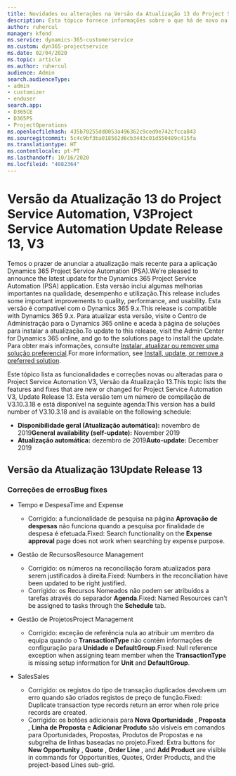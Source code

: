 ```yaml
---
title: Novidades ou alterações na Versão da Atualização 13 do Project Service Automation, V3
description: Esta tópico fornece informações sobre o que há de novo na Versão da Atualização 13 do Project Service Automation, V3.
author: ruhercul
manager: kfend
ms.service: dynamics-365-customerservice
ms.custom: dyn365-projectservice
ms.date: 02/04/2020
ms.topic: article
ms.author: ruhercul
audience: Admin
search.audienceType:
- admin
- customizer
- enduser
search.app:
- D365CE
- D365PS
- ProjectOperations
ms.openlocfilehash: 435b70255dd0053a496362c9ced9e742cfcca843
ms.sourcegitcommit: 5c4c9bf3ba018562d6cb3443c01d550489c415fa
ms.translationtype: HT
ms.contentlocale: pt-PT
ms.lasthandoff: 10/16/2020
ms.locfileid: "4082364"
---
```

# <a name="project-service-automation-update-release-13-v3"></a><span data-ttu-id="4a105-103">Versão da Atualização 13 do Project Service Automation, V3</span><span class="sxs-lookup"><span data-stu-id="4a105-103">Project Service Automation Update Release 13, V3</span></span>
<span data-ttu-id="4a105-104">Temos o prazer de anunciar a atualização mais recente para a aplicação Dynamics 365 Project Service Automation (PSA).</span><span class="sxs-lookup"><span data-stu-id="4a105-104">We’re pleased to announce the latest update for the Dynamics 365 Project Service Automation (PSA) application.</span></span> <span data-ttu-id="4a105-105">Esta versão inclui algumas melhorias importantes na qualidade, desempenho e utilização.</span><span class="sxs-lookup"><span data-stu-id="4a105-105">This release includes some important improvements to quality, performance, and usability.</span></span> <span data-ttu-id="4a105-106">Esta versão é compatível com o Dynamics 365 9.x.</span><span class="sxs-lookup"><span data-stu-id="4a105-106">This release is compatible with Dynamics 365 9.x.</span></span> <span data-ttu-id="4a105-107">Para atualizar esta versão, visite o Centro de Administração para o Dynamics 365 online e aceda à página de soluções para instalar a atualização.</span><span class="sxs-lookup"><span data-stu-id="4a105-107">To update to this release, visit the Admin Center for Dynamics 365 online, and go to the solutions page to install the update.</span></span> <span data-ttu-id="4a105-108">Para obter mais informações, consulte [Instalar, atualizar ou remover uma solução preferencial](https://docs.microsoft.com/power-platform/admin/install-remove-preferred-solution).</span><span class="sxs-lookup"><span data-stu-id="4a105-108">For more information, see [Install, update, or remove a preferred solution](https://docs.microsoft.com/power-platform/admin/install-remove-preferred-solution).</span></span>

<span data-ttu-id="4a105-109">Este tópico lista as funcionalidades e correções novas ou alteradas para o Project Service Automation V3, Versão da Atualização 13.</span><span class="sxs-lookup"><span data-stu-id="4a105-109">This topic lists the features and fixes that are new or changed for Project Service Automation V3, Update Release 13.</span></span> <span data-ttu-id="4a105-110">Esta versão tem um número de compilação de V3.10.3.18 e está disponível na seguinte agenda:</span><span class="sxs-lookup"><span data-stu-id="4a105-110">This version has a build number of V3.10.3.18 and is available on the following schedule:</span></span>

- <span data-ttu-id="4a105-111">**Disponibilidade geral (Atualização automática):** novembro de 2019</span><span class="sxs-lookup"><span data-stu-id="4a105-111">**General availability (self-update):** November 2019</span></span>
- <span data-ttu-id="4a105-112">**Atualização automática:** dezembro de 2019</span><span class="sxs-lookup"><span data-stu-id="4a105-112">**Auto-update:** December 2019</span></span>


## <a name="update-release-13"></a><span data-ttu-id="4a105-113">Versão da Atualização 13</span><span class="sxs-lookup"><span data-stu-id="4a105-113">Update Release 13</span></span> 

### <a name="bug-fixes"></a><span data-ttu-id="4a105-114">Correções de erros</span><span class="sxs-lookup"><span data-stu-id="4a105-114">Bug fixes</span></span>

- <span data-ttu-id="4a105-115">Tempo e Despesa</span><span class="sxs-lookup"><span data-stu-id="4a105-115">Time and Expense</span></span>

     - <span data-ttu-id="4a105-116">Corrigido: a funcionalidade de pesquisa na página **Aprovação de despesas** não funciona quando a pesquisa por finalidade de despesa é efetuada.</span><span class="sxs-lookup"><span data-stu-id="4a105-116">Fixed: Search functionality on the **Expense approval** page does not work when searching by expense purpose.</span></span>

- <span data-ttu-id="4a105-117">Gestão de Recursos</span><span class="sxs-lookup"><span data-stu-id="4a105-117">Resource Management</span></span>

     - <span data-ttu-id="4a105-118">Corrigido: os números na reconciliação foram atualizados para serem justificados à direita.</span><span class="sxs-lookup"><span data-stu-id="4a105-118">Fixed: Numbers in the reconciliation have been updated to be right justified.</span></span>
     - <span data-ttu-id="4a105-119">Corrigido: os Recursos Nomeados não podem ser atribuídos a tarefas através do separador **Agenda**.</span><span class="sxs-lookup"><span data-stu-id="4a105-119">Fixed: Named Resources can't be assigned to tasks through the **Schedule** tab.</span></span>

- <span data-ttu-id="4a105-120">Gestão de Projetos</span><span class="sxs-lookup"><span data-stu-id="4a105-120">Project Management</span></span>

     - <span data-ttu-id="4a105-121">Corrigido: exceção de referência nula ao atribuir um membro da equipa quando o **TransactionType** não contém informações de configuração para **Unidade** e **DefaultGroup**.</span><span class="sxs-lookup"><span data-stu-id="4a105-121">Fixed: Null reference exception when assigning team member when the **TransactionType** is missing setup information for **Unit** and **DefaultGroup**.</span></span>

- <span data-ttu-id="4a105-122">Sales</span><span class="sxs-lookup"><span data-stu-id="4a105-122">Sales</span></span>

     - <span data-ttu-id="4a105-123">Corrigido: os registos do tipo de transação duplicados devolvem um erro quando são criados registos de preço de função.</span><span class="sxs-lookup"><span data-stu-id="4a105-123">Fixed: Duplicate transaction type records return an error when role price records are created.</span></span>
     - <span data-ttu-id="4a105-124">Corrigido: os botões adicionais para **Nova Oportunidade** , **Proposta** , **Linha de Proposta** e **Adicionar Produto** são visíveis em comandos para Oportunidades, Propostas, Produtos de Propostas e na subgrelha de linhas baseadas no projeto.</span><span class="sxs-lookup"><span data-stu-id="4a105-124">Fixed: Extra buttons for **New Opportunity** , **Quote** , **Order Line** , and **Add Product** are visible in commands for Opportunities, Quotes, Order Products, and the project-based Lines sub-grid.</span></span>



